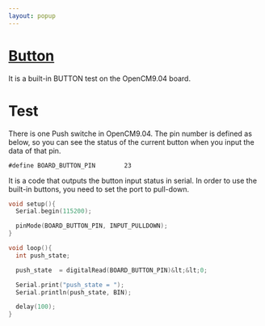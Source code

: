 ```yaml
---
layout: popup
---
```


# [Button](#button)

It is a built-in BUTTON test on the OpenCM9.04 board.

# Test
There is one Push switche in OpenCM9.04. The pin number is defined as below, so you can see the status of the current button when you input the data of that pin.

```
#define BOARD_BUTTON_PIN        23  
```

It is a code that outputs the button input status in serial. In order to use the built-in buttons, you need to set the port to pull-down.

```c++
void setup(){
  Serial.begin(115200);

  pinMode(BOARD_BUTTON_PIN, INPUT_PULLDOWN);
}

void loop(){
  int push_state;

  push_state  = digitalRead(BOARD_BUTTON_PIN)&lt;&lt;0;

  Serial.print("push_state = ");
  Serial.println(push_state, BIN);

  delay(100);
}
```
